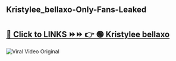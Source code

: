 
 ## Kristylee_bellaxo-Only-Fans-Leaked

# <h2><a href="https://clipsfans.com/Kristylee_bellaxo&ref=git">🔗 Click to LINKS ⏩⏩ 👉 🟢 Kristylee bellaxo </a></h2>

<a href="https://clipsfans.com/Kristylee_bellaxo&ref=git" rel="nofollow" data-target="animated-image.originalLink"><img src="https://i.ibb.co.com/xMMVF88/686577567.gif" alt="Viral Video Original" style="max-width: 100%; display: inline-block;" data-target="animated-image.originalImage"></a>

